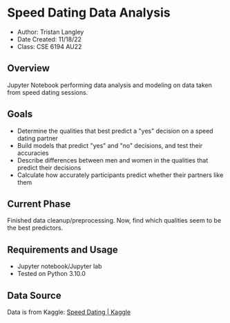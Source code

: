 # Speed Dating Data Analysis

- Author: Tristan Langley
- Date Created: 11/18/22
- Class: CSE 6194 AU22

## Overview
Jupyter Notebook performing data analysis and modeling on data taken from speed dating sessions.

## Goals
- Determine the qualities that best predict a "yes" decision on a speed dating partner
- Build models that predict "yes" and "no" decisions, and test their accuracies
- Describe differences between men and women in the qualities that predict their decisions
- Calculate how accurately participants predict whether their partners like them

## Current Phase
Finished data cleanup/preprocessing. Now, find which qualities seem to be the best predictors.

## Requirements and Usage
- Jupyter notebook/Jupyter lab
- Tested on Python 3.10.0

## Data Source
Data is from Kaggle: [Speed Dating | Kaggle](https://www.kaggle.com/datasets/whenamancodes/speed-dating)
